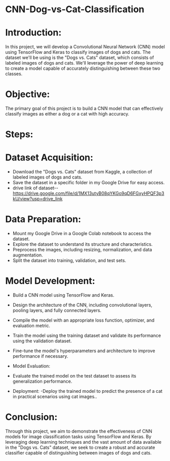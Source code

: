 # CNN-Dog-vs-Cat-Classification

# Introduction:
In this project, we will develop a Convolutional Neural Network (CNN) model using TensorFlow and Keras to classify images of dogs and cats. The dataset we'll be using is the "Dogs vs. Cats" dataset, which consists of labeled images of dogs and cats. We'll leverage the power of deep learning to create a model capable of accurately distinguishing between these two classes.

# Objective:
The primary goal of this project is to build a CNN model that can effectively classify images as either a dog or a cat with high accuracy.

 
# Steps:
# Dataset Acquisition:

* Download the "Dogs vs. Cats" dataset from Kaggle, a collection of labeled images of dogs and cats.
* Save the dataset in a specific folder in my Google Drive for easy access.
* drive link of dataset-- https://drive.google.com/file/d/1MX13utyB08qYKGo9qD6FGxyHPQF3p3kU/view?usp=drive_link

# Data Preparation:

* Mount my Google Drive in a Google Colab notebook to access the dataset.
* Explore the dataset to understand its structure and characteristics.
* Preprocess the images, including resizing, normalization, and data augmentation.
* Split the dataset into training, validation, and test sets.

# Model Development:

* Build a CNN model using TensorFlow and Keras.
* Design the architecture of the CNN, including convolutional layers, pooling layers, and fully connected layers.
* Compile the model with an appropriate loss function, optimizer, and evaluation metric.
* Train the model using the training dataset and validate its performance using the validation dataset.
* Fine-tune the model's hyperparameters and architecture to improve performance if necessary.

* Model Evaluation:
 - Evaluate the trained model on the test dataset to assess its generalization performance.
* Deployment:
 -Deploy the trained model to predict the presence of a cat in practical scenarios using cat images..

# Conclusion:
Through this project, we aim to demonstrate the effectiveness of CNN models for image classification tasks using TensorFlow and Keras. By leveraging deep learning techniques and the vast amount of data available in the "Dogs vs. Cats" dataset, we seek to create a robust and accurate classifier capable of distinguishing between images of dogs and cats.
